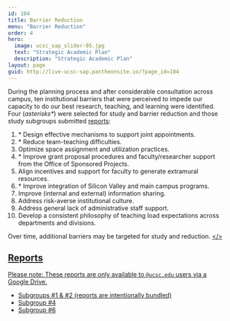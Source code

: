 ```yaml
---
id: 184
title: Barrier Reduction
menu: "Barrier Reduction"
order: 4
hero:
  image: ucsc_sap_slider-05.jpg
  text: "Strategic Academic Plan"
  description: "Strategic Academic Plan"
layout: page
guid: http://live-ucsc-sap.pantheonsite.io/?page_id=184
---
```

During the planning process and after considerable consultation across campus, ten institutional barriers that were perceived to impede our capacity to do our best research, teaching, and learning were identified. Four (_asterisks&#42;_) were selected for study and barrier reduction and those study subgroups submitted [reports](#reports):

1. &#42; Design effective mechanisms to support joint appointments.
2. &#42; Reduce team-teaching difficulties.
3. Optimize space assignment and utilization practices.
4. &#42; Improve grant proposal procedures and faculty/researcher support from the Office of Sponsored Projects.
5. Align incentives and support for faculty to generate extramural resources.
6. &#42; Improve integration of Silicon Valley and main campus programs.
7. Improve (internal and external) information sharing.
8. Address risk-averse institutional culture.
9. Address general lack of administrative staff support.
10. Develop a consistent philosophy of teaching load expectations across departments and divisions.

Over time, additional barriers may be targeted for study and reduction.
<a href="#reports"></>

## Reports

Please note: These reports are only available to `@ucsc.edu` users via a Google Drive.

- [Subgroups #1 & #2 (reports are intentionally bundled)](https://drive.google.com/file/d/0B1rQoGYJOGrINEdfVzdZVWY2WV9jS2QxVklBaEF5SU90VGgw/view?usp=sharing)
- [Subgroup #4](https://drive.google.com/file/d/0B1rQoGYJOGrIWlczWkdaRXRRRWh0UVB3Um1GRVV2RmVVTHRn/view?usp=sharing)
- [Subgroup #6](https://drive.google.com/file/d/1mL6rmAlaQkxTNSaPTffIrAKa8rE0Sh1w/view?usp=sharing)
